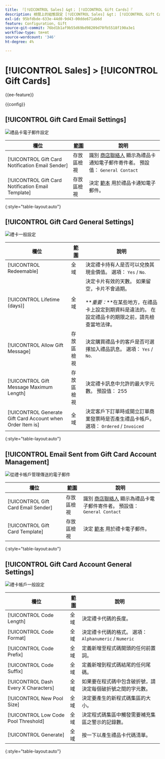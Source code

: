 ```yaml
---
title: 『[!UICONTROL Sales] &gt； [!UICONTROL Gift Cards]『
description: 檢閱上的組態設定 [!UICONTROL Sales] &gt； [!UICONTROL Gift Cards] 商務管理員頁面。
exl-id: 95bfdbde-633e-44d0-9d43-00dde671ab6d
feature: Configuration, Gift
source-git-commit: 76bd1b1af9b55d69bd98209d70fb5518f190a3e1
workflow-type: tm+mt
source-wordcount: '346'
ht-degree: 4%

---
```


# [!UICONTROL Sales] > [!UICONTROL Gift Cards]

{{ee-feature}}

{{config}}

## [!UICONTROL Gift Card Email Settings]

![禮品卡電子郵件設定](./assets/gift-cards-gift-card-email-settings.png)<!-- zoom -->

<!-- [Gift Card Email Settings](https://docs.magento.com/user-guide/catalog/product-gift-card-account-configuration.html) -->

| 欄位 | [範圍](../../getting-started/websites-stores-views.md#scope-settings) | 說明 |
|--- |--- |--- |
| [!UICONTROL Gift Card Notification Email Sender] | 存放區檢視 | 識別 [商店聯絡人](../../getting-started/store-details.md#store-email-addresses) 顯示為禮品卡通知電子郵件寄件者。 預設值： `General Contact` |
| [!UICONTROL Gift Card Notification Email Template] | 存放區檢視 | 決定 [範本](../../systems/email-templates.md) 用於禮品卡通知電子郵件。 |

{:style=&quot;table-layout:auto&quot;}

## [!UICONTROL Gift Card General Settings]

![禮卡一般設定](./assets/gift-cards-gift-card-general-settings.png)<!-- zoom -->

<!-- [Gift Card General Settings](https://docs.magento.com/user-guide/catalog/product-gift-card-account-configuration.html) -->

| 欄位 | [範圍](../../getting-started/websites-stores-views.md#scope-settings) | 說明 |
|--- |--- |--- |
| [!UICONTROL Redeemable] | 全域 | 決定禮卡持有人是否可以兌換其現金價值。 選項： `Yes` / `No`. |
| [!UICONTROL Lifetime (days)] | 全域 | 決定卡片有效的天數。 如果留空，卡片不會過期。 <br/><br/>**_重要：_**在某些地方，在禮品卡上設定到期資料是違法的。 在設定禮品卡的期限之前，請先檢查當地法律。 |
| [!UICONTROL Allow Gift Message] | 存放區檢視 | 決定購買禮品卡的客戶是否可選擇加入禮品訊息。 選項： `Yes` / `No`. |
| [!UICONTROL Gift Message Maximum Length] | 存放區檢視 | 決定禮卡訊息中允許的最大字元數。 預設值： 255 |
| [!UICONTROL Generate Gift Card Account when Order Item is] | 全域 | 決定客戶下訂單時或開立訂單商業發票時是否產生禮品卡帳戶。 選項： `Ordered` / `Invoiced` |

{:style=&quot;table-layout:auto&quot;}

## [!UICONTROL Email Sent from Gift Card Account Management]

![從禮卡帳戶管理傳送的電子郵件](./assets/gift-cards-email-sent-from-account.png)<!-- zoom -->

<!-- [Email Sent from Gift Card Account Management](https://docs.magento.com/user-guide/catalog/product-gift-card-account-configuration.html) -->

| 欄位 | [範圍](../../getting-started/websites-stores-views.md#scope-settings) | 說明 |
|--- |--- |--- |
| [!UICONTROL Gift Card Email Sender] | 存放區檢視 | 識別 [商店聯絡人](../../getting-started/store-details.md#store-email-addresses) 顯示為禮品卡電子郵件寄件者。 預設值： `General Contact` |
| [!UICONTROL Gift Card Template] | 存放區檢視 | 決定 [範本](../../systems/email-templates.md) 用於禮卡電子郵件。 |

{:style=&quot;table-layout:auto&quot;}

## [!UICONTROL Gift Card Account General Settings]

![禮卡帳戶一般設定](./assets/gift-cards-gift-card-account-general-settings.png)<!-- zoom -->

<!-- [Gift Card Account General Settings](https://docs.magento.com/user-guide/catalog/product-gift-card-account-configuration.html) -->

| 欄位 | [範圍](../../getting-started/websites-stores-views.md#scope-settings) | 說明 |
|--- |--- |--- |
| [!UICONTROL Code Length] | 全域 | 決定禮卡代碼的長度。 |
| [!UICONTROL Code Format] | 全域 | 決定禮卡代碼的格式。 選項： `Alphanumeric` / `Numeric` |
| [!UICONTROL Code Prefix] | 全域 | 定義新增至程式碼開頭的任何前置詞。 |
| [!UICONTROL Code Suffix] | 全域 | 定義新增到程式碼結尾的任何尾碼。 |
| [!UICONTROL Dash Every X Characters] | 全域 | 如果要在程式碼中包含破折號，請決定每個破折號之間的字元數。 |
| [!UICONTROL New Pool Size] | 全域 | 決定要產生的新程式碼集區的大小。 |
| [!UICONTROL Low Code Pool Threshold] | 全域 | 決定程式碼集區中觸發需要補充集區之警示的記錄數。 |
| [!UICONTROL Generate] | 全域 | 按一下以產生禮品卡代碼清單。 |

{:style=&quot;table-layout:auto&quot;}
